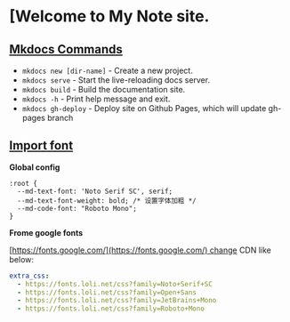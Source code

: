 # [Welcome to My Note site.

## [Mkdocs Commands](https://github.com/Rich-Too/My-Wiki/blob/master/docs/index2.md#mkdocs-commands)

- `mkdocs new [dir-name]` - Create a new project.
- `mkdocs serve` - Start the live-reloading docs server.
- `mkdocs build` - Build the documentation site.
- `mkdocs -h` - Print help message and exit.
- `mkdocs gh-deploy` - Deploy site on Github Pages, which will update gh-pages branch

## [Import font](https://github.com/Rich-Too/My-Wiki/blob/master/docs/index2.md#import-font)

**Global config**

```
:root {
  --md-text-font: 'Noto Serif SC', serif;
  --md-text-font-weight: bold; /* 设置字体加粗 */
  --md-code-font: "Roboto Mono";
}
```

**Frome google fonts**

[https://fonts.google.com/](https://fonts.google.com/) change CDN like below:

```yaml
extra_css:
  - https://fonts.loli.net/css?family=Noto+Serif+SC
  - https://fonts.loli.net/css?family=Open+Sans
  - https://fonts.loli.net/css?family=JetBrains+Mono
  - https://fonts.loli.net/css?family=Roboto+Mono
```